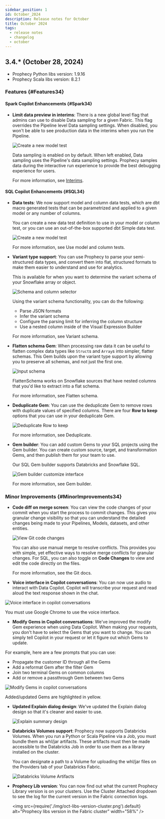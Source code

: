 ```yaml
---
sidebar_position: 1
id: October_2024
description: Release notes for October
title: October 2024
tags:
  - release notes
  - changelog
  - october
---
```


## 3.4.\* (October 28, 2024)

- Prophecy Python libs version: 1.9.16
- Prophecy Scala libs version: 8.2.1

### Features {#Features34}

#### Spark Copilot Enhancements {#Spark34}

- **Limit data preview in interims**: There is a new global level flag that admins can use to disable Data sampling for a given Fabric. This flag overrides the Pipeline level Data sampling settings. When disabled, you won't be able to see production data in the interims when you run the Pipeline.

  ![Create a new model test](./img/oct-limit-data-preview-interims.png)

  Data sampling is enabled on by default. When left enabled, Data sampling uses the Pipeline's data sampling settings. Prophecy samples data during the interactive run experience to provide the best debugging experience for users.

  For more information, see [Interims](/docs/Spark/execution/interactive-execution.md#interims).

#### SQL Copilot Enhancements {#SQL34}

- **Data tests**: We now support model and column data tests, which are dbt macro generated tests that can be parametrized and applied to a given model or any number of columns.

  You can create a new data test definition to use in your model or column test, or you can use an out-of-the-box supported dbt Simple data test.

  ![Create a new model test](./img/oct-model-test-new-test.png)

  For more information, see Use model and column tests.

- **Variant type support**: You can use Prophecy to parse your semi-structured data types, and convert them into flat, structured formats to make them easier to understand and use for analytics.

  This is available for when you want to determine the variant schema of your Snowflake array or object.

  ![Schema and column selector](./img/oct-variant-infer-schema.png)

  Using the variant schema functionality, you can do the following:

  - Parse JSON formats
  - Infer the variant schema
  - Configure the parsing limit for inferring the column structure
  - Use a nested column inside of the Visual Expression Builder

  For more information, see Variant schema.

- **Flatten schema Gem**: When processing raw data it can be useful to flatten complex data types like `Struct`s and `Array`s into simpler, flatter schemas. This Gem builds upon the variant type support by allowing you to preserve all schemas, and not just the first one.

  ![Input schema](./img/oct-flatten_input.png)

  FlattenSchema works on Snowflake sources that have nested columns that you'd like to extract into a flat schema.

  For more information, see Flatten schema.

- **Deduplicate Gem**: You can use the deduplicate Gem to remove rows with duplicate values of specified columns. There are four **Row to keep** options that you can use in your deduplicate Gem.

  ![Deduplicate Row to keep](./img/oct-deduplicate_row_to_keep.png)

  For more information, see Deduplicate.

- **Gem builder**: You can add custom Gems to your SQL projects using the Gem builder. You can create custom source, target, and transformation Gems, and then publish them for your team to use.

  Our SQL Gem builder supports Databricks and Snowflake SQL.

  ![Gem builder customize interface](./img/oct-gem-builder-interface.png)

  For more information, see Gem builder.

### Minor Improvements {#MinorImprovements34}

- **Code diff on merge screen**: You can view the code changes of your commit when you start the process to commit changes. This gives you granular change visibility so that you can understand the detailed changes being made to your Pipelines, Models, datasets, and other entities.

  ![View Git code changes](./img/oct-git-code-changes.png)

  You can also use manual merge to resolve conflicts. This provides you with simple, yet effective ways to resolve merge conflicts for granular changes. For SQL, you can also toggle on **Code Changes** to view and edit the code directly on the files.

  For more information, see the Git docs.

- **Voice interface in Copilot conversations**: You can now use audio to interact with Data Copilot. Copilot will transcribe your request and read aloud the text response shown in the chat.

![Voice interface in copilot conversations](./img/oct-voice-interface-copilot.png)

You must use Google Chrome to use the voice interface.

- **Modify Gems in Copilot conversations**: We've improved the modify Gem experience when using Data Copilot. When making your requests, you don't have to select the Gems that you want to change. You can simply tell Copilot in your request or let it figure out which Gems to update.

For example, here are a few prompts that you can use:

- Propagate the customer ID through all the Gems
- Add a reformat Gem after the filter Gem
- Join two terminal Gems on common columns
- Add or remove a passthrough Gem between two Gems

![Modify Gems in copilot conversations](./img/oct-modify-gems-copilot.png)

Added/updated Gems are highlighted in yellow.

- **Updated Explain dialog design**: We've updated the Explain dialog design so that it's cleaner and easier to use.

  ![Explain summary design](./img/oct-explain-summary-design.png)

- **Databricks Volumes support**: Prophecy now supports Databricks Volumes. When you run a Python or Scala Pipeline via a Job, you must bundle them as whl/jar artifacts. These artifacts must then be made accessible to the Databricks Job in order to use them as a library installed on the cluster.

  You can designate a path to a Volume for uploading the whl/jar files on the Providers tab of your Databricks Fabric.

  ![Databricks Volume Artifacts](./img/oct-databricks-volume-artifacts.png)

- **Prophecy Lib version**: You can now find out what the current Prophecy Library version is on your clusters. Use the Cluster Attached dropdown to see the log for the current version in the Fabric connection logs.

  <img src={require('./img/oct-libs-version-cluster.png').default} alt="Prophecy libs version in the Fabric cluster" width="58%" />

